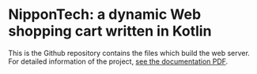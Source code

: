 # NipponTech: a dynamic Web shopping cart written in Kotlin
This is the Github repository contains the files which build the web server.
For detailed information of the project, [see the documentation PDF][1].

[1]:doc/Project%20documentation.pdf